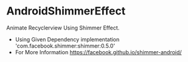 # AndroidShimmerEffect
Animate Recyclerview Using Shimmer Effect.
- Using Given Dependency
 implementation 'com.facebook.shimmer:shimmer:0.5.0'
 - For More Information https://facebook.github.io/shimmer-android/
 

